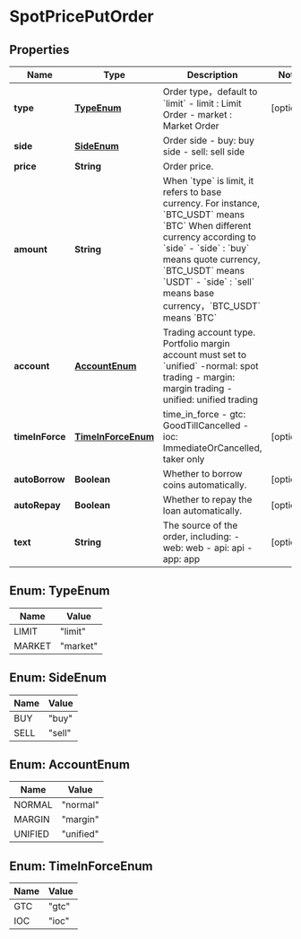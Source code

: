 
# SpotPricePutOrder

## Properties

Name | Type | Description | Notes
------------ | ------------- | ------------- | -------------
**type** | [**TypeEnum**](#TypeEnum) | Order type，default to &#x60;limit&#x60;  - limit : Limit Order - market : Market Order |  [optional]
**side** | [**SideEnum**](#SideEnum) | Order side  - buy: buy side - sell: sell side | 
**price** | **String** | Order price. | 
**amount** | **String** | When &#x60;type&#x60; is limit, it refers to base currency. For instance, &#x60;BTC_USDT&#x60; means &#x60;BTC&#x60;  When different currency according to &#x60;side&#x60;  - &#x60;side&#x60; : &#x60;buy&#x60; means quote currency, &#x60;BTC_USDT&#x60; means &#x60;USDT&#x60; - &#x60;side&#x60; : &#x60;sell&#x60; means base currency，&#x60;BTC_USDT&#x60; means &#x60;BTC&#x60;  | 
**account** | [**AccountEnum**](#AccountEnum) | Trading account type. Portfolio margin account must set to &#x60;unified&#x60;  -normal: spot trading - margin: margin trading - unified: unified trading  | 
**timeInForce** | [**TimeInForceEnum**](#TimeInForceEnum) | time_in_force  - gtc: GoodTillCancelled - ioc: ImmediateOrCancelled, taker only  |  [optional]
**autoBorrow** | **Boolean** | Whether to borrow coins automatically. |  [optional]
**autoRepay** | **Boolean** | Whether to repay the loan automatically. |  [optional]
**text** | **String** | The source of the order, including: - web: web - api: api - app: app |  [optional]

## Enum: TypeEnum

Name | Value
---- | -----
LIMIT | &quot;limit&quot;
MARKET | &quot;market&quot;

## Enum: SideEnum

Name | Value
---- | -----
BUY | &quot;buy&quot;
SELL | &quot;sell&quot;

## Enum: AccountEnum

Name | Value
---- | -----
NORMAL | &quot;normal&quot;
MARGIN | &quot;margin&quot;
UNIFIED | &quot;unified&quot;

## Enum: TimeInForceEnum

Name | Value
---- | -----
GTC | &quot;gtc&quot;
IOC | &quot;ioc&quot;

